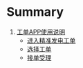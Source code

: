 # Summary

1. [工单APP使用说明](chapter1.md)
   * [进入精准发电工单](chapter1.md)
   * [选择工单](chapter1.md)
   * [接单受理](chapter1.md)
